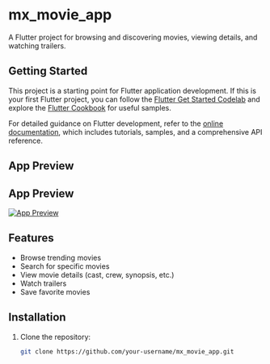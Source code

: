 # mx_movie_app

A Flutter project for browsing and discovering movies, viewing details, and watching trailers.

## Getting Started

This project is a starting point for Flutter application development. If this is your first Flutter project, you can follow the [Flutter Get Started Codelab](https://docs.flutter.dev/get-started/codelab) and explore the [Flutter Cookbook](https://docs.flutter.dev/cookbook) for useful samples.

For detailed guidance on Flutter development, refer to the [online documentation](https://docs.flutter.dev/), which includes tutorials, samples, and a comprehensive API reference.

## App Preview

## App Preview

[![App Preview](https://img.youtube.com/vi/BmfQ0o0F9lQ/0.jpg)](https://www.youtube.com/watch?v=BmfQ0o0F9lQ)


## Features

- Browse trending movies
- Search for specific movies
- View movie details (cast, crew, synopsis, etc.)
- Watch trailers
- Save favorite movies

## Installation

1. Clone the repository:

   ```bash
   git clone https://github.com/your-username/mx_movie_app.git
